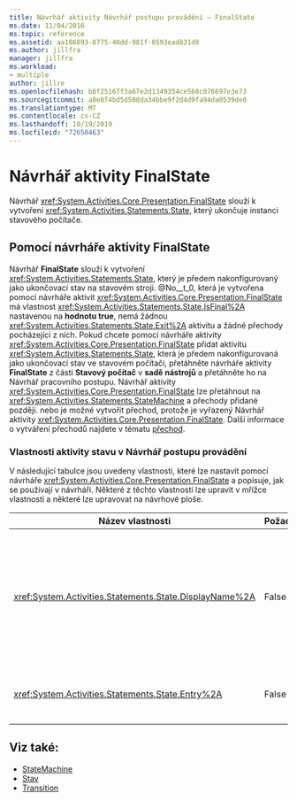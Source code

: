 ```yaml
---
title: Návrhář aktivity Návrhář postupu provádění – FinalState
ms.date: 11/04/2016
ms.topic: reference
ms.assetid: aa186893-8775-40dd-981f-8593ead831d0
ms.author: jillfra
manager: jillfra
ms.workload:
- multiple
author: jillre
ms.openlocfilehash: b8f25167f3a67e2d1349354ce568c076697e3e73
ms.sourcegitcommit: a8e8f4bd5d508da34bbe9f2d4d9fa94da0539de0
ms.translationtype: MT
ms.contentlocale: cs-CZ
ms.lasthandoff: 10/19/2019
ms.locfileid: "72650463"
---
```

# <a name="finalstate-activity-designer"></a>Návrhář aktivity FinalState

Návrhář <xref:System.Activities.Core.Presentation.FinalState> slouží k vytvoření <xref:System.Activities.Statements.State>, který ukončuje instanci stavového počítače.

## <a name="using-the-finalstate-activity-designer"></a>Pomocí návrháře aktivity FinalState

Návrhář **FinalState** slouží k vytvoření <xref:System.Activities.Statements.State>, který je předem nakonfigurovaný jako ukončovací stav na stavovém stroji. @No__t_0, která je vytvořena pomocí návrháře aktivit <xref:System.Activities.Core.Presentation.FinalState> má vlastnost <xref:System.Activities.Statements.State.IsFinal%2A> nastavenou na **hodnotu true**, nemá žádnou <xref:System.Activities.Statements.State.Exit%2A> aktivitu a žádné přechody pocházející z nich. Pokud chcete pomocí návrháře aktivity <xref:System.Activities.Core.Presentation.FinalState> přidat aktivitu <xref:System.Activities.Statements.State>, která je předem nakonfigurovaná jako ukončovací stav ve stavovém počítači, přetáhněte návrháře aktivity **FinalState** z části **Stavový počítač** v **sadě nástrojů** a přetáhněte ho na Návrhář pracovního postupu. Návrhář aktivity <xref:System.Activities.Core.Presentation.FinalState> lze přetáhnout na <xref:System.Activities.Statements.StateMachine> a přechody přidané později. nebo je možné vytvořit přechod, protože je vyřazený Návrhář aktivity <xref:System.Activities.Core.Presentation.FinalState>. Další informace o vytváření přechodů najdete v tématu [přechod](../workflow-designer/transition-activity-designer.md).

### <a name="state-activity-properties-in-the-workflow-designer"></a>Vlastnosti aktivity stavu v Návrhář postupu provádění

V následující tabulce jsou uvedeny vlastnosti, které lze nastavit pomocí návrháře <xref:System.Activities.Core.Presentation.FinalState> a popisuje, jak se používají v návrháři. Některé z těchto vlastností lze upravit v mřížce vlastností a některé lze upravovat na návrhové ploše.

|Název vlastnosti|Požadováno|Použití|
|-|--------------|-|
|<xref:System.Activities.Statements.State.DisplayName%2A>|False|Určuje popisný název návrháře <xref:System.Activities.Statements.State> aktivity v hlavičce. Výchozí hodnota je **State (stav**). Hodnotu lze upravit v mřížce vlastností nebo přímo v záhlaví návrháře aktivit. @No__t_0 se používá v navigaci s popisem cesty, které se zobrazí v horní části návrháře pracovních postupů.<br /><br /> I když <xref:System.Activities.Statements.State.DisplayName%2A> není nezbytně nutné, je osvědčeným postupem použití jednoho.|
|<xref:System.Activities.Statements.State.Entry%2A>|False|Určuje akci, která nastane, když je tento stav převeden na. Tuto hodnotu lze nastavit přetáhnutím aktivity ze **sady nástrojů** a jejím přetažením do oddílu <xref:System.Activities.Statements.State.Entry%2A> ve stavu.|

## <a name="see-also"></a>Viz také:

- [StateMachine](../workflow-designer/statemachine-activity-designer.md)
- [Stav](../workflow-designer/state-activity-designer.md)
- [Transition](../workflow-designer/transition-activity-designer.md)